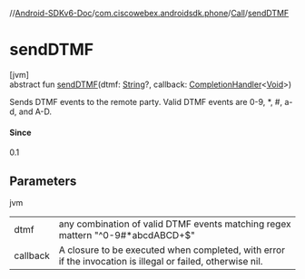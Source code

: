 //[Android-SDKv6-Doc](../../../index.md)/[com.ciscowebex.androidsdk.phone](../index.md)/[Call](index.md)/[sendDTMF](send-d-t-m-f.md)

# sendDTMF

[jvm]\
abstract fun [sendDTMF](send-d-t-m-f.md)(dtmf: [String](https://kotlinlang.org/api/latest/jvm/stdlib/kotlin/-string/index.html)?, callback: [CompletionHandler](../../com.ciscowebex.androidsdk/-completion-handler/index.md)&lt;[Void](https://docs.oracle.com/javase/8/docs/api/java/lang/Void.html)&gt;)

Sends DTMF events to the remote party. Valid DTMF events are 0-9, *, #, a-d, and A-D.

#### Since

0.1

## Parameters

jvm

| | |
|---|---|
| dtmf | any combination of valid DTMF events matching regex mattern &quot;^0-9#\*abcdABCD+$&quot; |
| callback | A closure to be executed when completed, with error if the invocation is illegal or failed, otherwise nil. |
